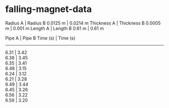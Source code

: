# falling-magnet-data

Radius A    |    Radius B
0.0125 m    |    0.0214 m
Thickness A |    Thickness B
0.0005 m    |    0.001 m
Length A    |    Length B
0.61 m      |    0.61 m

Pipe A      |    Pipe B
Time (s)    |    Time (s) 
_____            ______
6.31         |   3.42            
6.38         |   3.45            
6.35         |   3.41            
6.48         |   3.15            
6.24         |   3.12            
6.21         |   3.28            
6.49         |   3.44            
6.45         |   3.26            
6.56         |   3.22            
6.59         |   3.20           
